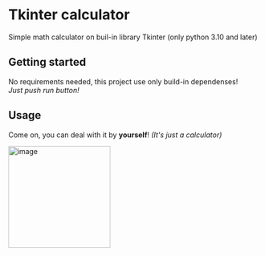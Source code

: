 # Tkinter calculator
Simple math calculator on buil-in library Tkinter (only python 3.10 and later)

## Getting started
No requirements needed, this project use only build-in dependenses!  
*Just push run button!*

## Usage
Come on, you can deal with it by **yourself**! *(It's just a calculator)*  


<img width="203" alt="image" src="https://user-images.githubusercontent.com/76251290/156044537-d4289d06-18dc-4ebc-99fc-d87557146917.png">
